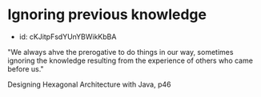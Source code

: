 # Ignoring previous knowledge
* id: cKJitpFsdYUnYBWikKbBA

"We always ahve the prerogative to do things in our way, sometimes ignoring the knowledge resulting from the experience of others who came before us."

Designing Hexagonal Architecture with Java, p46